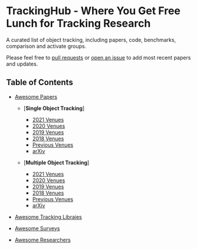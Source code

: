 # TrackingHub - Where You Get Free Lunch for Tracking Research

A curated list of object tracking, including papers, code, benchmarks, comparison and activate groups. 

Please feel free to [pull requests](https://github.com/penghouwen/TrackingHub/pulls) or [open an issue](https://github.com/penghouwen/TrackingHub/issues) to add most recent papers and updates.

## Table of Contents

- [Awesome Papers](#awesome-papers)
  - [**Single Object Tracking**]
    - [2021 Venues](#2021)
    - [2020 Venues](#2020)
    - [2019 Venues](#2019)
    - [2018 Venues](#2018)
    - [Previous Venues](#201x-2018)
    - [arXiv](#arxiv)
 
  - [**Multiple Object Tracking**]

    - [2021 Venues](#2021)
    - [2020 Venues](#2020)
    - [2019 Venues](#2019)
    - [2018 Venues](#2018)
    - [Previous Venues](#201x-2018)
    - [arXiv](#arxiv)    

- [Awesome Tracking Libraies](#awesome-tracking-libraies)

- [Awesome Surveys](#awesome-surveys)

- [Awesome Researchers](#awesome-researchers)
